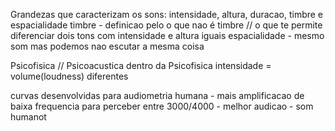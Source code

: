Grandezas que caracterizam os sons: intensidade, altura, duracao, timbre e espacialidade
timbre - definicao pelo o que nao é timbre //  o que te permite diferenciar dois tons com intensidade e altura iguais
espacialidade - mesmo som mas podemos nao escutar a mesma coisa

Psicofisica // Psicoacustica dentro da Psicofisica
intensidade = volume(loudness)
diferentes

curvas desenvolvidas para audiometria humana - mais amplificacao de baixa frequencia para perceber 
entre 3000/4000 - melhor audicao - som humanot
